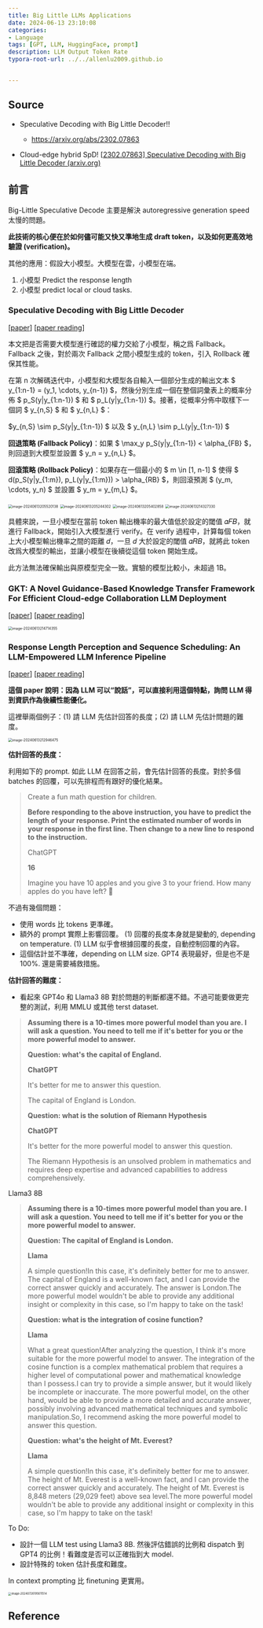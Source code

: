 ```yaml
---
title: Big Little LLMs Applications
date: 2024-06-13 23:10:08
categories:
- Language
tags: [GPT, LLM, HuggingFace, prompt]
description: LLM Output Token Rate
typora-root-url: ../../allenlu2009.github.io


---
```






## Source

* Speculative Decoding with Big Little Decoder!! 
  * https://arxiv.org/abs/2302.07863
  
* Cloud-edge hybrid SpD! [[2302.07863\] Speculative Decoding with Big Little Decoder (arxiv.org)](https://arxiv.org/abs/2302.07863)

  

## 前言

Big-Little Speculative Decode 主要是解決 autoregressive generation speed 太慢的問題。

**此技術的核心便在於如何儘可能又快又準地生成 draft token，以及如何更高效地驗證 (verification)。**



其他的應用：假設大小模型。大模型在雲，小模型在端。

1. 小模型 Predict the response length
2. 小模型 predict local or cloud tasks.



### Speculative Decoding with Big Little Decoder

[[paper](https://link.zhihu.com/?target=https%3A//arxiv.org/abs/2302.07863)] [[paper reading](https://zhuanlan.zhihu.com/p/684791020)]

本文把是否需要大模型進行確認的權力交給了小模型，稱之爲 Fallback。Fallback 之後，對於兩次 Fallback 之間小模型生成的 token，引入 Rollback 確保其性能。

在第 n 次解碼迭代中，小模型和大模型各自輸入一個部分生成的輸出文本 $ y_{1:n-1} = (y_1, \cdots, y_{n-1}) $，然後分別生成一個在整個詞彙表上的概率分佈 $ p_S(y|y_{1:n-1}) $ 和 $ p_L(y|y_{1:n-1}) $。接著，從概率分佈中取樣下一個詞 $ y_{n,S} $ 和 $ y_{n,L} $：

$y_{n,S} \sim p_S(y|y_{1:n-1}) $  以及 $ y_{n,L} \sim p_L(y|y_{1:n-1}) $

**回退策略 (Fallback Policy)**：如果 $ \max_y p_S(y|y_{1:n-1}) < \alpha_{FB} $，則回退到大模型並設置 $ y_n = y_{n,L} $。

**回滾策略 (Rollback Policy)**：如果存在一個最小的 $ m \in [1, n-1] $ 使得 $ d(p_S(y|y_{1:m}), p_L(y|y_{1:m})) > \alpha_{RB} $，則回滾預測 $ (y_m, \cdots, y_n) $ 並設置 $ y_m = y_{m,L} $。

<img src="/media/image-20240613205520138.png" alt="image-20240613205520138" style="zoom:50%;" />

<img src="/media/image-20240613205244302.png" alt="image-20240613205244302" style="zoom: 50%;" />

<img src="/media/image-20240613205402858.png" alt="image-20240613205402858" style="zoom:50%;" />

<img src="/media/image-20240613214327330.png" alt="image-20240613214327330" style="zoom: 50%;" />

具體來說，一旦小模型在當前 token 輸出機率的最大值低於設定的閾值 𝛼𝐹𝐵，就進行 Fallback，開始引入大模型進行 verify。在 verify 過程中，計算每個 token 上大小模型輸出機率之間的距離 𝑑，一旦 𝑑 大於設定的閾值 𝛼𝑅𝐵，就將此 token 改爲大模型的輸出，並讓小模型在後續從這個 token 開始生成。

此方法無法確保輸出與原模型完全一致。實驗的模型比較小，未超過 1B。



### GKT: A Novel Guidance-Based Knowledge Transfer Framework For Efficient Cloud-edge Collaboration LLM Deployment

[[paper](https://arxiv.org/pdf/2405.19635)] [[paper reading](https://zhuanlan.zhihu.com/p/684791020)]



<img src="/media/image-20240613214714355.png" alt="image-20240613214714355" style="zoom:50%;" />



### Response Length Perception and Sequence Scheduling: An LLM-Empowered LLM Inference Pipeline

[[paper](https://arxiv.org/pdf/2305.13144)] [[paper reading](https://zhuanlan.zhihu.com/p/684791020)]

**這個 paper 說明：因為 LLM 可以“說話”，可以直接利用這個特點，詢問 LLM 得到資訊作為後續性能優化。**

這裡舉兩個例子：(1) 請 LLM 先估計回答的長度；(2) 請 LLM 先估計問題的難度。  



<img src="/media/image-20240613212946475.png" alt="image-20240613212946475" style="zoom:50%;" />

**估計回答的長度：**

利用如下的 prompt.   如此 LLM 在回答之前，會先估計回答的長度。對於多個 batches 的回覆，可以先排程而有跟好的優化結果。

> Create a fun math question for children. 
>
> **Before responding to the above instruction, you have to predict the length of your response. Print the estimated number of words in your response in the first line. Then change to a new line to respond to the instruction.**
>
> 
>
> ChatGPT
>
> **16**
>
> Imagine you have 10 apples and you give 3 to your friend. How many apples do you have left? 🍎

不過有幾個問題：

* 使用 words 比 tokens 更準確。
* 額外的 prompt 實際上影響回覆。 (1) 回覆的長度本身就是變動的, depending on temperature. (1) LLM 似乎會根據回覆的長度，自動控制回覆的內容。
* 這個估計並不準確，depending on LLM size.  GPT4 表現最好，但是也不是 100%.  還是需要補救措施。



**估計回答的難度：**

* 看起來 GPT4o 和 Llama3 8B 對於問題的判斷都還不錯。不過可能要做更完整的測試，利用 MMLU 或其他 terst dataset. 

> **Assuming there is a 10-times more powerful model than you are.   I will ask a question.  You need to tell me if it's better for you or the more powerful model to answer.**   
>
> **Question: what's the capital of England.**
>
> **ChatGPT**
>
> It's better for me to answer this question.
>
> The capital of England is London.
>
> 
>
> **Question: what is the solution of Riemann Hypothesis**
>
> **ChatGPT**
>
> It's better for the more powerful model to answer this question.
>
> The Riemann Hypothesis is an unsolved problem in mathematics and requires deep expertise and advanced capabilities to address comprehensively.



Llama3 8B

> **Assuming there is a 10-times more powerful model than you are. I will ask a question. You need to tell me if it's better for you or the more powerful model to answer.**
>
> **Question: The capital of England is London.**
>
> **Llama**
>
> A simple question!In this case, it's definitely better for me to answer. The capital of England is a well-known fact, and I can provide the correct answer quickly and accurately. The answer is London.The more powerful model wouldn't be able to provide any additional insight or complexity in this case, so I'm happy to take on the task!
>
> **Question: what is the integration of cosine function?**
>
> **Llama**
>
> What a great question!After analyzing the question, I think it's more suitable for the more powerful model to answer. The integration of the cosine function is a complex mathematical problem that requires a higher level of computational power and mathematical knowledge than I possess.I can try to provide a simple answer, but it would likely be incomplete or inaccurate. The more powerful model, on the other hand, would be able to provide a more detailed and accurate answer, possibly involving advanced mathematical techniques and symbolic manipulation.So, I recommend asking the more powerful model to answer this question.
>
> **Question: what's the height of Mt. Everest?**
>
> **Llama**
>
> A simple question!In this case, it's definitely better for me to answer. The height of Mt. Everest is a well-known fact, and I can provide the correct answer quickly and accurately. The height of Mt. Everest is 8,848 meters (29,029 feet) above sea level.The more powerful model wouldn't be able to provide any additional insight or complexity in this case, so I'm happy to take on the task!









To Do:

* 設計一個 LLM test using Llama3 8B.  然後評估錯誤的比例和 dispatch 到 GPT4 的比例！看難度是否可以正確指到大 model.
* 設計特殊的 token 估計長度和難度。





In context prompting 比 finetuning 更實用。

<img src="/media/image-20240726195611514.png" alt="image-20240726195611514" style="zoom:40%;" />



## Reference



